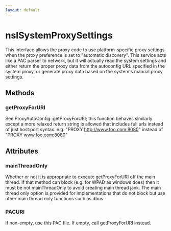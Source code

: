 ```yaml
---
layout: default
---
```


# nsISystemProxySettings #
 
This interface allows the proxy code to use platform-specific proxy
settings when the proxy preference is set to "automatic discovery". This service
acts like a PAC parser to netwerk, but it will actually read the system settings and
either return the proper proxy data from the autoconfig URL specified in the system proxy,
or generate proxy data based on the system's manual proxy settings.


## Methods ##

### getProxyForURI ###

See ProxyAutoConfig::getProxyForURI; this function behaves similarly except
a more relaxed return string is allowed that includes full urls instead of just
host:port syntax. e.g. "PROXY http://www.foo.com:8080" instead of
"PROXY www.foo.com:8080"


## Attributes ##

### mainThreadOnly ###

Whether or not it is appropriate to execute getProxyForURI off the main thread.
If that method can block (e.g. for WPAD as windows does) then it must be
not mainThreadOnly to avoid creating main thread jank. The main thread only option is
provided for implementations that do not block but use other main thread only
functions such as dbus.


### PACURI ###

If non-empty, use this PAC file. If empty, call getProxyForURI instead.

